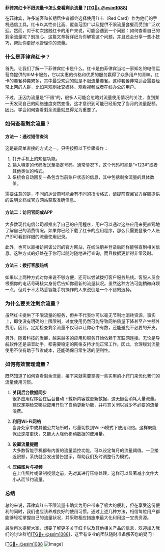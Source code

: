 **菲律宾红卡不限流量卡怎么查看剩余流量？[[TG💪+ @esim1088](https://t.me/s/esim1088)]**

在菲律宾，许多游客和长期居住者都会选择使用红卡（Red Card）作为他们的手机通信工具。红卡以其性价比高、覆盖范围广以及提供不限流量套餐而受到广泛欢迎。然而，对于初次接触红卡的用户来说，可能会遇到一个问题：如何查看自己的剩余流量呢？别担心，这篇文章将详细为你解答这个问题，并且还会分享一些小技巧，帮助你更好地管理你的流量。

### **什么是菲律宾红卡？**

首先，让我们了解一下菲律宾红卡是什么。红卡是由菲律宾当地一家知名的电信运营商提供的SIM卡服务，它以实惠的价格和优质的服务赢得了众多用户的青睐。红卡的套餐种类繁多，其中最受欢迎的就是不限流量套餐。这种套餐非常适合需要经常上网的人群，比如喜欢刷社交媒体、观看视频或者在线办公的用户。

不过，正因为流量是“不限”的，很多人可能会忽略对流量使用情况的关注，直到某一天发现自己的网络速度突然变慢，这才意识到可能已经用完了当月的流量配额。因此，学会如何查看剩余流量就显得尤为重要了。

### **如何查看剩余流量？**

#### **方法一：通过短信查询**
这是最简单直接的方式之一。只需按照以下步骤操作：

1. 打开手机上的短信功能。
2. 输入特定的代码发送至指定号码。通常情况下，这个代码可能是“*123#”或者其他类似的格式。
3. 系统会自动回复一条包含当前账户状态的信息，其中包括剩余流量的具体数值。

需要注意的是，不同的运营商可能会有不同的指令格式，请提前查阅官方客服提供的说明文档或官方网站获取准确信息。

#### **方法二：访问官网或APP**
大多数现代电信公司都推出了自己的应用程序，用户可以通过这些应用来更直观地了解自己的消费情况。如果你已经下载了红卡的应用程序，那么只需要登录个人账户即可看到详细的流量使用记录。

此外，也可以直接访问该公司的官方网站，在线注册并登录后同样能够查到相关信息。这种方式的好处在于你可以随时随地进行查询，而且数据更新得非常及时。

#### **方法三：拨打客服热线**
如果以上两种方式对你来说不够方便，还可以尝试拨打客户服务热线。客服人员会根据你的电话号码核实身份后告知你最新的流量状况。虽然这种方法可能稍微麻烦一点，但对于不太熟悉智能手机操作的人来说倒是一个不错的选择。

### **为什么要关注剩余流量？**

虽然红卡提供了不限流量的服务，但并不代表你可以毫无节制地消耗资源。事实上，即使没有明确的上限限制，过度使用仍然可能导致网络质量下降甚至产生额外费用。因此，定期检查剩余流量不仅可以让你心中有数，还能避免不必要的开支。

另外，随着科技的发展，越来越多的应用和服务开始依赖于互联网连接。无论是导航软件还是语音助手，都需要稳定的网络支持才能正常工作。因此，合理规划流量使用不仅有助于节省成本，还能确保日常生活的便利性。

### **如何有效管理流量？**

既然知道了如何查看剩余流量，接下来就需要掌握一些实用的小窍门来优化我们的流量使用习惯。

1. **关闭后台数据同步**  
   很多应用程序会在后台自动下载新内容或更新数据，这无疑会消耗大量流量。建议定期检查哪些应用开启了自动更新功能，并将其关闭以减少不必要的流量浪费。

2. **利用Wi-Fi网络**  
   当身处家中或其他公共场所时，尽量切换到Wi-Fi模式下使用网络。这样既能保证速度更快，又能大大降低移动数据的使用量。

3. **设置流量提醒**  
   大多数智能手机都有内置的流量监控功能，可以设定每月的流量阈值。一旦接近限额，系统就会发出警告提示，帮助我们及时调整行为模式。

4. **压缩图片与视频**  
   在上传照片或录制视频之前，先对其进行压缩处理，这样可以显著减小文件大小从而节约流量。

### **总结**

总的来说，菲律宾红卡不限流量卡确实为用户带来了极大的便利，但在享受这份便利的同时，我们也应该养成良好的使用习惯。通过上述几种方法，相信每位用户都能够轻松掌握自己的流量状况，并采取相应措施来最大化利用这一宝贵资源。

最后再次提醒大家，想要了解更多关于红卡以及其他相关产品的信息，欢迎加入我们的讨论群组[[TG💪+ @esim1088](https://t.me/s/esim1088)]，这里有专业的团队随时准备解答您的疑问！

[[TG💪+ @esim1088](https://t.me/s/esim1088) ![Image](https://i.postimg.cc/4NQfJmqS/Snipaste-2025-05-13-00-14-12.png)]